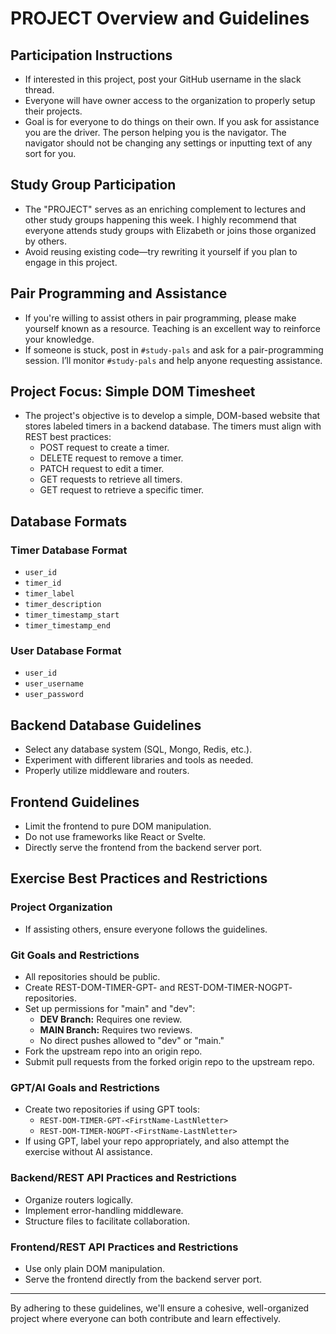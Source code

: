 # PROJECT Overview and Guidelines

## Participation Instructions
- If interested in this project, post your GitHub username in the slack thread.
- Everyone will have owner access to the organization to properly setup their projects.
- Goal is for everyone to do things on their own.  If you ask for assistance you are the driver.  The person helping you is the navigator.  The navigator should not be changing any settings or inputting text of any sort for you.

## Study Group Participation
- The "PROJECT" serves as an enriching complement to lectures and other study groups happening this week. I highly recommend that everyone attends study groups with Elizabeth or joins those organized by others.
- Avoid reusing existing code—try rewriting it yourself if you plan to engage in this project.

## Pair Programming and Assistance
- If you're willing to assist others in pair programming, please make yourself known as a resource. Teaching is an excellent way to reinforce your knowledge.
- If someone is stuck, post in `#study-pals` and ask for a pair-programming session. I’ll monitor `#study-pals` and help anyone requesting assistance.

## Project Focus: Simple DOM Timesheet
- The project's objective is to develop a simple, DOM-based website that stores labeled timers in a backend database. The timers must align with REST best practices:
  - POST request to create a timer.
  - DELETE request to remove a timer.
  - PATCH request to edit a timer.
  - GET requests to retrieve all timers.
  - GET request to retrieve a specific timer.

## Database Formats
### Timer Database Format
- `user_id`
- `timer_id`
- `timer_label`
- `timer_description`
- `timer_timestamp_start`
- `timer_timestamp_end`

### User Database Format
- `user_id`
- `user_username`
- `user_password`

## Backend Database Guidelines
- Select any database system (SQL, Mongo, Redis, etc.).
- Experiment with different libraries and tools as needed.
- Properly utilize middleware and routers.

## Frontend Guidelines
- Limit the frontend to pure DOM manipulation.
- Do not use frameworks like React or Svelte.
- Directly serve the frontend from the backend server port.

## Exercise Best Practices and Restrictions
### Project Organization
- If assisting others, ensure everyone follows the guidelines.

### Git Goals and Restrictions
- All repositories should be public.
- Create REST-DOM-TIMER-GPT-<FirstName-LastNletter> and REST-DOM-TIMER-NOGPT-<FirstName-LastNletter> repositories.
- Set up permissions for "main" and "dev":
  - **DEV Branch:** Requires one review.
  - **MAIN Branch:** Requires two reviews.
  - No direct pushes allowed to "dev" or "main."
- Fork the upstream repo into an origin repo.
- Submit pull requests from the forked origin repo to the upstream repo.

### GPT/AI Goals and Restrictions
- Create two repositories if using GPT tools:
  - `REST-DOM-TIMER-GPT-<FirstName-LastNletter>`
  - `REST-DOM-TIMER-NOGPT-<FirstName-LastNletter>`
- If using GPT, label your repo appropriately, and also attempt the exercise without AI assistance.

### Backend/REST API Practices and Restrictions
- Organize routers logically.
- Implement error-handling middleware.
- Structure files to facilitate collaboration.

### Frontend/REST API Practices and Restrictions
- Use only plain DOM manipulation.
- Serve the frontend directly from the backend server port.

---

By adhering to these guidelines, we'll ensure a cohesive, well-organized project where everyone can both contribute and learn effectively.
